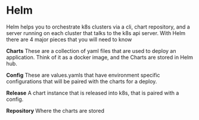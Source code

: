 # Helm
Helm helps you to orchestrate k8s clusters via a cli, chart repository, and a server running on each cluster that talks to the 
k8s api server. With Helm there are 4 major pieces that you will need to know

**Charts** These are a collection of yaml files that are used to deploy an application. Think of it as a docker image, and the Charts are stored in Helm hub. 

**Config** These are values.yamls that have environment specific configurations that will be paired with the charts for a deploy.

**Release** A chart instance that is released into k8s, that is paired with a config.

**Repository** Where the charts are stored